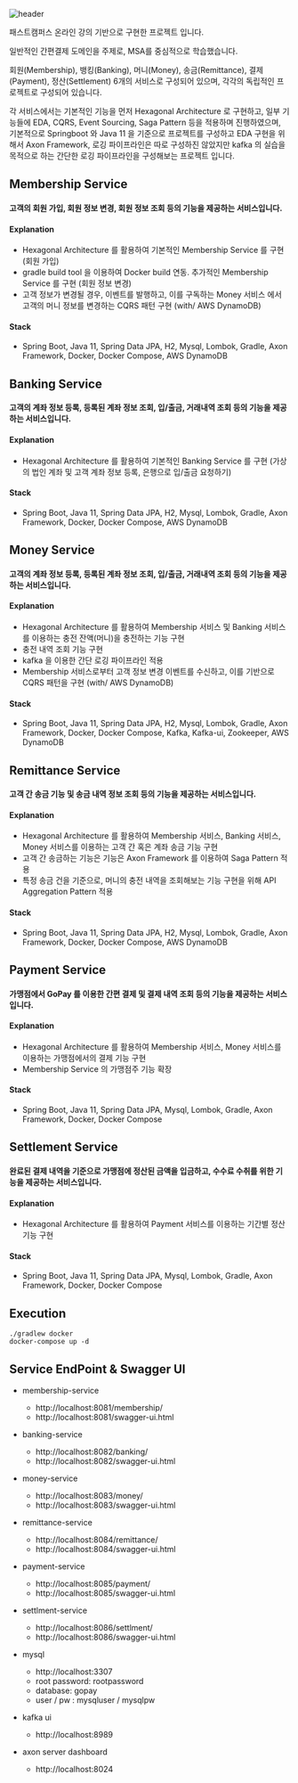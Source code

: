![header](https://capsule-render.vercel.app/api?type=Waving&color=auto&height=300&section=header&text=GoPay%20Project&fontSize=90)


패스트캠퍼스 온라인 강의 기반으로 구현한 프로젝트 입니다.

일반적인 간편결제 도메인을 주제로, MSA를 중심적으로 학습했습니다.

회원(Membership), 뱅킹(Banking), 머니(Money), 송금(Remittance), 결제(Payment), 정산(Settlement) 6개의 서비스로 구성되어 있으며, 각각의 독립적인 프로젝트로 구성되어 있습니다.

각 서비스에서는 기본적인 기능을 먼저 Hexagonal Architecture 로 구현하고, 일부 기능들에 EDA, CQRS, Event Sourcing, Saga Pattern 등을 적용하며 진행하였으며,
기본적으로 Springboot 와 Java 11 을 기준으로 프로젝트를 구성하고 EDA 구현을 위해서 Axon Framework, 로깅 파이프라인은 따로 구성하진 않았지만 kafka 의 실습을 목적으로 하는 간단한 로깅 파이프라인을 구성해보는 프로젝트 입니다.


## Membership Service
#### 고객의 회원 가입, 회원 정보 변경, 회원 정보 조회 등의 기능을 제공하는 서비스입니다.
#### Explanation
- Hexagonal Architecture 를 활용하여 기본적인 Membership Service 를 구현 (회원 가입)
- gradle build tool 을 이용하여 Docker build 연동. 추가적인 Membership Service 를 구현 (회원 정보 변경)
- 고객 정보가 변경될 경우, 이벤트를 발행하고, 이를 구독하는 Money 서비스 에서 고객의 머니 정보를 변경하는 CQRS 패턴 구현 (with/ AWS DynamoDB)

#### Stack
- Spring Boot, Java 11, Spring Data JPA, H2, Mysql, Lombok, Gradle, Axon Framework, Docker, Docker Compose, AWS DynamoDB


## Banking Service
#### 고객의 계좌 정보 등록, 등록된 계좌 정보 조회, 입/출금, 거래내역 조회 등의 기능을 제공하는 서비스입니다.
#### Explanation
- Hexagonal Architecture 를 활용하여 기본적인 Banking Service 를 구현 (가상의 법인 계좌 및 고객 계좌 정보 등록, 은행으로 입/출금 요청하기)

#### Stack
- Spring Boot, Java 11, Spring Data JPA, H2, Mysql, Lombok, Gradle, Axon Framework, Docker, Docker Compose, AWS DynamoDB


## Money Service
#### 고객의 계좌 정보 등록, 등록된 계좌 정보 조회, 입/출금, 거래내역 조회 등의 기능을 제공하는 서비스입니다.
#### Explanation
- Hexagonal Architecture 를 활용하여 Membership 서비스 및 Banking 서비스를 이용하는 충전 잔액(머니)을 충전하는 기능 구현
- 충전 내역 조회 기능 구현
- kafka 을 이용한 간단 로깅 파이프라인 적용
- Membership 서비스로부터 고객 정보 변경 이벤트를 수신하고, 이를 기반으로 CQRS 패턴을 구현 (with/ AWS DynamoDB)

#### Stack
- Spring Boot, Java 11, Spring Data JPA, H2, Mysql, Lombok, Gradle, Axon Framework, Docker, Docker Compose, Kafka, Kafka-ui, Zookeeper, AWS DynamoDB


## Remittance Service
#### 고객 간 송금 기능 및 송금 내역 정보 조회 등의 기능을 제공하는 서비스입니다.
#### Explanation
- Hexagonal Architecture 를 활용하여 Membership 서비스, Banking 서비스, Money 서비스를 이용하는 고객 간 혹은 계좌 송금 기능 구현
- 고객 간 송금하는 기능은 기능은 Axon Framework 를 이용하여 Saga Pattern 적용  
- 특정 송금 건을 기준으로, 머니의 충전 내역을 조회해보는 기능 구현을 위해 API Aggregation Pattern 적용

#### Stack
- Spring Boot, Java 11, Spring Data JPA, H2, Mysql, Lombok, Gradle, Axon Framework, Docker, Docker Compose, AWS DynamoDB


## Payment Service
#### 가맹점에서 GoPay 를 이용한 간편 결제 및 결제 내역 조회 등의 기능을 제공하는 서비스입니다.
#### Explanation
- Hexagonal Architecture 를 활용하여 Membership 서비스, Money 서비스를 이용하는 가맹점에서의 결제 기능 구현
- Membership Service 의 가맹점주 기능 확장

#### Stack
- Spring Boot, Java 11, Spring Data JPA, Mysql, Lombok, Gradle, Axon Framework, Docker, Docker Compose


## Settlement Service
#### 완료된 결제 내역을 기준으로 가맹점에 정산된 금액을 입금하고, 수수료 수취를 위한 기능을 제공하는 서비스입니다.
#### Explanation
- Hexagonal Architecture 를 활용하여 Payment 서비스를 이용하는 기간별 정산 기능 구현

#### Stack
- Spring Boot, Java 11, Spring Data JPA, Mysql, Lombok, Gradle, Axon Framework, Docker, Docker Compose


## Execution
```
./gradlew docker
docker-compose up -d
```

## Service EndPoint & Swagger UI
- membership-service
  - http://localhost:8081/membership/
  - http://localhost:8081/swagger-ui.html
    
- banking-service
  - http://localhost:8082/banking/
  - http://localhost:8082/swagger-ui.html
    
- money-service
  - http://localhost:8083/money/
  - http://localhost:8083/swagger-ui.html
    
- remittance-service
  - http://localhost:8084/remittance/
  - http://localhost:8084/swagger-ui.html
    
- payment-service
  - http://localhost:8085/payment/
  - http://localhost:8085/swagger-ui.html
    
- settlment-service
  - http://localhost:8086/settlment/
  - http://localhost:8086/swagger-ui.html

- mysql
  - http://localhost:3307
  - root password: rootpassword
  - database: gopay
  - user / pw : mysqluser / mysqlpw

- kafka ui
  - http://localhost:8989

- axon server dashboard
   - http://localhost:8024

